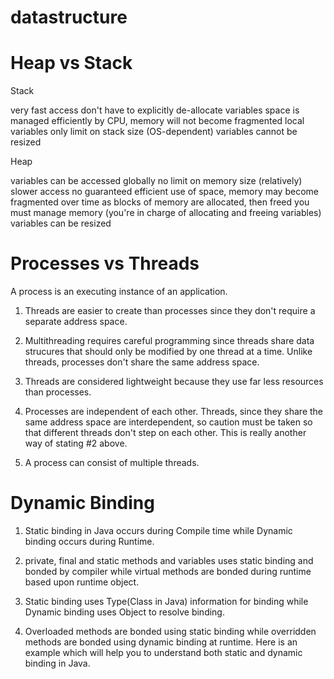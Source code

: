 datastructure
=============

Heap vs Stack
=============

Stack

very fast access
don't have to explicitly de-allocate variables
space is managed efficiently by CPU, memory will not become fragmented
local variables only
limit on stack size (OS-dependent)
variables cannot be resized

Heap

variables can be accessed globally
no limit on memory size
(relatively) slower access
no guaranteed efficient use of space, memory may become fragmented over time as blocks of memory are allocated, then freed
you must manage memory (you're in charge of allocating and freeing variables)
variables can be resized

Processes vs Threads
===================

A process is an executing instance of an application.

1. Threads are easier to create than processes since they
don't require a separate address space.

2. Multithreading requires careful programming since threads
share data strucures that should only be modified by one thread
at a time.  Unlike threads, processes don't share the same
address space.

3.  Threads are considered lightweight because they use far
less resources than processes.

4.  Processes are independent of each other.  Threads, since they
share the same address space are interdependent, so caution
must be taken so that different threads don't step on each other.
This is really another way of stating #2 above.

5.  A process can consist of multiple threads.

Dynamic Binding
================
1. Static binding in Java occurs during Compile time while Dynamic binding occurs during Runtime.

2. private, final and static methods and variables uses static binding and bonded by compiler while virtual methods are
bonded during runtime based upon runtime object.

3. Static binding uses Type(Class in Java)  information for binding while Dynamic binding uses Object to resolve binding.

3. Overloaded methods are bonded using static binding while overridden methods are bonded using dynamic binding at
runtime. Here is an example which will help you to understand both static and dynamic binding in Java.
